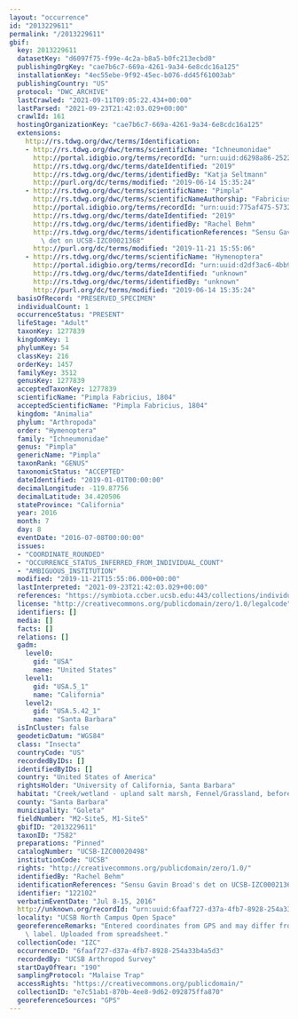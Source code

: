 ```yaml
---
layout: "occurrence"
id: "2013229611"
permalink: "/2013229611"
gbif:
  key: 2013229611
  datasetKey: "d6097f75-f99e-4c2a-b8a5-b0fc213ecbd0"
  publishingOrgKey: "cae7b6c7-669a-4261-9a34-6e8cdc16a125"
  installationKey: "4ec55ebe-9f92-45ec-b076-dd45f61003ab"
  publishingCountry: "US"
  protocol: "DWC_ARCHIVE"
  lastCrawled: "2021-09-11T09:05:22.434+00:00"
  lastParsed: "2021-09-23T21:42:03.029+00:00"
  crawlId: 161
  hostingOrganizationKey: "cae7b6c7-669a-4261-9a34-6e8cdc16a125"
  extensions:
    http://rs.tdwg.org/dwc/terms/Identification:
    - http://rs.tdwg.org/dwc/terms/scientificName: "Ichneumonidae"
      http://portal.idigbio.org/terms/recordId: "urn:uuid:d6298a86-2522-4a38-9faf-5cf8a745efd2"
      http://rs.tdwg.org/dwc/terms/dateIdentified: "2019"
      http://rs.tdwg.org/dwc/terms/identifiedBy: "Katja Seltmann"
      http://purl.org/dc/terms/modified: "2019-06-14 15:35:24"
    - http://rs.tdwg.org/dwc/terms/scientificName: "Pimpla"
      http://rs.tdwg.org/dwc/terms/scientificNameAuthorship: "Fabricius 1804"
      http://portal.idigbio.org/terms/recordId: "urn:uuid:775af475-5732-4332-a0c7-bd89642476c1"
      http://rs.tdwg.org/dwc/terms/dateIdentified: "2019"
      http://rs.tdwg.org/dwc/terms/identifiedBy: "Rachel Behm"
      http://rs.tdwg.org/dwc/terms/identificationReferences: "Sensu Gavin Broad's\
        \ det on UCSB-IZC00021368"
      http://purl.org/dc/terms/modified: "2019-11-21 15:55:06"
    - http://rs.tdwg.org/dwc/terms/scientificName: "Hymenoptera"
      http://portal.idigbio.org/terms/recordId: "urn:uuid:d2df3ac6-4bb9-492e-ab6f-668f8e956e1b"
      http://rs.tdwg.org/dwc/terms/dateIdentified: "unknown"
      http://rs.tdwg.org/dwc/terms/identifiedBy: "unknown"
      http://purl.org/dc/terms/modified: "2019-06-14 15:35:24"
  basisOfRecord: "PRESERVED_SPECIMEN"
  individualCount: 1
  occurrenceStatus: "PRESENT"
  lifeStage: "Adult"
  taxonKey: 1277839
  kingdomKey: 1
  phylumKey: 54
  classKey: 216
  orderKey: 1457
  familyKey: 3512
  genusKey: 1277839
  acceptedTaxonKey: 1277839
  scientificName: "Pimpla Fabricius, 1804"
  acceptedScientificName: "Pimpla Fabricius, 1804"
  kingdom: "Animalia"
  phylum: "Arthropoda"
  order: "Hymenoptera"
  family: "Ichneumonidae"
  genus: "Pimpla"
  genericName: "Pimpla"
  taxonRank: "GENUS"
  taxonomicStatus: "ACCEPTED"
  dateIdentified: "2019-01-01T00:00:00"
  decimalLongitude: -119.87756
  decimalLatitude: 34.420506
  stateProvince: "California"
  year: 2016
  month: 7
  day: 8
  eventDate: "2016-07-08T00:00:00"
  issues:
  - "COORDINATE_ROUNDED"
  - "OCCURRENCE_STATUS_INFERRED_FROM_INDIVIDUAL_COUNT"
  - "AMBIGUOUS_INSTITUTION"
  modified: "2019-11-21T15:55:06.000+00:00"
  lastInterpreted: "2021-09-23T21:42:03.029+00:00"
  references: "https://symbiota.ccber.ucsb.edu:443/collections/individual/index.php?occid=122102"
  license: "http://creativecommons.org/publicdomain/zero/1.0/legalcode"
  identifiers: []
  media: []
  facts: []
  relations: []
  gadm:
    level0:
      gid: "USA"
      name: "United States"
    level1:
      gid: "USA.5_1"
      name: "California"
    level2:
      gid: "USA.5.42_1"
      name: "Santa Barbara"
  isInCluster: false
  geodeticDatum: "WGS84"
  class: "Insecta"
  countryCode: "US"
  recordedByIDs: []
  identifiedByIDs: []
  country: "United States of America"
  rightsHolder: "University of California, Santa Barbara"
  habitat: "Creek/wetland - upland salt marsh, Fennel/Grassland, before restoration"
  county: "Santa Barbara"
  municipality: "Goleta"
  fieldNumber: "M2-Site5, M1-Site5"
  gbifID: "2013229611"
  taxonID: "7582"
  preparations: "Pinned"
  catalogNumber: "UCSB-IZC00020498"
  institutionCode: "UCSB"
  rights: "http://creativecommons.org/publicdomain/zero/1.0/"
  identifiedBy: "Rachel Behm"
  identificationReferences: "Sensu Gavin Broad's det on UCSB-IZC00021368"
  identifier: "122102"
  verbatimEventDate: "Jul 8-15, 2016"
  http://unknown.org/recordId: "urn:uuid:6faaf727-d37a-4fb7-8928-254a33b4a5d3"
  locality: "UCSB North Campus Open Space"
  georeferenceRemarks: "Entered coordinates from GPS and may differ from what is on\
    \ label. Uploaded from spreadsheet."
  collectionCode: "IZC"
  occurrenceID: "6faaf727-d37a-4fb7-8928-254a33b4a5d3"
  recordedBy: "UCSB Arthropod Survey"
  startDayOfYear: "190"
  samplingProtocol: "Malaise Trap"
  accessRights: "https://creativecommons.org/publicdomain/"
  collectionID: "e7c51ab1-870b-4ee8-9d62-092875ffa870"
  georeferenceSources: "GPS"
---
```

